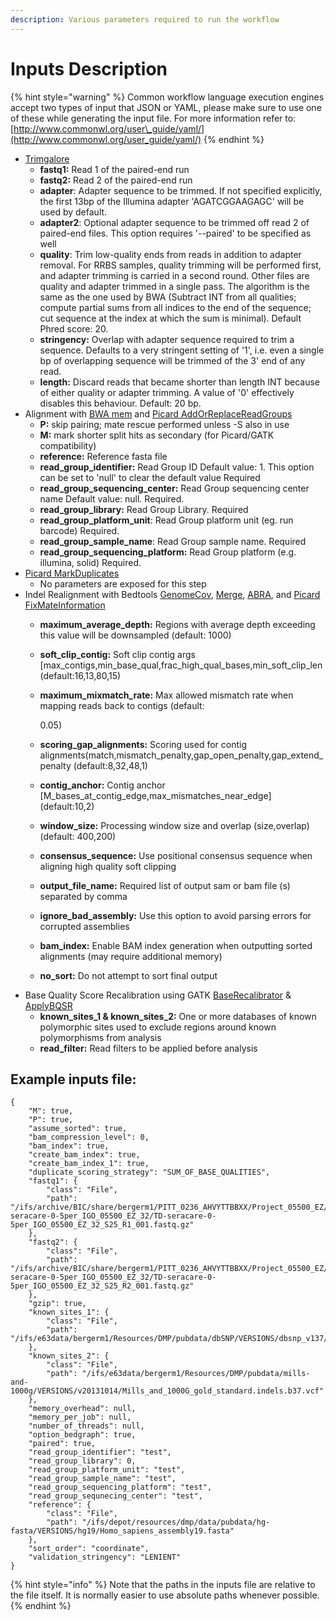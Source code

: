 ```yaml
---
description: Various parameters required to run the workflow
---
```


# Inputs Description

{% hint style="warning" %}
Common workflow language execution engines accept two types of input that JSON or YAML, please make sure to use one of these while generating the input file. For more information refer to: [http://www.commonwl.org/user\_guide/yaml/](http://www.commonwl.org/user_guide/yaml/)
{% endhint %}

* [Trimgalore](https://github.com/mskcc/cwl-commandlinetools/tree/master/trim_galore_0.6.2)
  * **fastq1:** Read 1 of the paired-end run
  * **fastq2:** Read 2 of the paired-end run
  * **adapter**: Adapter sequence to be trimmed. If not specified explicitly, the first 13bp of the Illumina adapter 'AGATCGGAAGAGC' will be used by default.
  * **adapter2**: Optional adapter sequence to be trimmed off read 2 of paired-end files. This option requires '--paired' to be specified as well
  * **quality**: Trim low-quality ends from reads in addition to adapter removal. For RRBS samples, quality trimming will be performed first, and adapter trimming is carried in a second round. Other files are quality and adapter trimmed in a single pass. The algorithm is the same as the one used by BWA \(Subtract INT from all qualities; compute partial sums from all indices to the end of the sequence; cut sequence at the index at which the sum is minimal\). Default Phred score: 20.
  * **stringency:** Overlap with adapter sequence required to trim a sequence. Defaults to a very stringent setting of '1', i.e. even a single bp of overlapping sequence will be trimmed of the 3' end of any read.
  * **length:** Discard reads that became shorter than length INT because of either quality or adapter trimming. A value of '0' effectively disables this behaviour. Default: 20 bp.
* Alignment with [BWA mem](https://github.com/mskcc/cwl-commandlinetools/tree/master/bwa_mem_0.7.12) and [Picard AddOrReplaceReadGroups](https://github.com/mskcc/cwl-commandlinetools/tree/master/picard_add_or_replace_read_groups_1.96)
  * **P:** skip pairing; mate rescue performed unless -S also in use
  * **M:** mark shorter split hits as secondary \(for Picard/GATK compatibility\)
  * **reference:** Reference fasta file
  * **read\_group\_identifier:** Read Group ID  Default value: 1. This option can be set to 'null' to clear the default value  Required
  * **read\_group\_sequencing\_center:** Read Group sequencing center name  Default value: null. Required.
  * **read\_group\_library:** Read Group Library.  Required
  * **read\_group\_platform\_unit**: Read Group platform unit \(eg. run barcode\)  Required.
  * **read\_group\_sample\_name**: Read Group sample name.  Required
  * **read\_group\_sequencing\_platform:** Read Group platform \(e.g. illumina, solid\)  Required.
* [Picard MarkDuplicates](https://github.com/mskcc/cwl-commandlinetools/tree/master/picard_mark_duplicates_2.8.1)
  * No parameters are exposed for this step
* Indel Realignment with Bedtools [GenomeCov](https://github.com/mskcc/cwl-commandlinetools/tree/master/bedtools_genomecov_v2.28.0_cv2), [Merge](https://github.com/mskcc/cwl-commandlinetools/tree/master/bedtools_merge_v2.28.0_cv2), [ABRA](https://github.com/mskcc/cwl-commandlinetools/tree/master/abra2_2.17), and [Picard FixMateInformation](https://github.com/mskcc/cwl-commandlinetools/tree/master/picard_fix_mate_information_1.96)
  * **maximum\_average\_depth:** Regions with average depth exceeding this value will be downsampled \(default: 1000\)
  * **soft\_clip\_contig:** Soft clip contig args \[max\_contigs,min\_base\_qual,frac\_high\_qual\_bases,min\_soft\_clip\_len \(default:16,13,80,15\)
  * **maximum\_mixmatch\_rate:** Max allowed mismatch rate when mapping reads back to contigs \(default:

    0.05\)

  * **scoring\_gap\_alignments:** Scoring used for contig alignments\(match,mismatch\_penalty,gap\_open\_penalty,gap\_extend\_penalty \(default:8,32,48,1\)
  * **contig\_anchor:** Contig anchor \[M\_bases\_at\_contig\_edge,max\_mismatches\_near\_edge\] \(default:10,2\)
  * **window\_size:** Processing window size and overlap \(size,overlap\) \(default: 400,200\)
  * **consensus\_sequence:** Use positional consensus sequence when aligning high quality soft clipping
  * **output\_file\_name:** Required list of output sam or bam file \(s\) separated by comma
  * **ignore\_bad\_assembly:** Use this option to avoid parsing errors for corrupted assemblies
  * **bam\_index:** Enable BAM index generation when outputting sorted alignments \(may require additional memory\)
  * **no\_sort:** Do not attempt to sort final output
* Base Quality Score Recalibration using GATK [BaseRecalibrator](https://github.com/mskcc/cwl-commandlinetools/tree/master/gatk_BaseRecalibrator_4.1.2.0) & [ApplyBQSR](https://github.com/mskcc/cwl-commandlinetools/tree/master/gatk_ApplyBQSR_4.1.2.0)
  * **known\_sites\_1 & known\_sites\_2:** One or more databases of known polymorphic sites used to exclude regions around known polymorphisms from analysis
  * **read\_filter:** Read filters to be applied before analysis

## Example inputs file:

```text
{
    "M": true,
    "P": true,
    "assume_sorted": true,
    "bam_compression_level": 0,
    "bam_index": true,
    "create_bam_index": true,
    "create_bam_index_1": true,
    "duplicate_scoring_strategy": "SUM_OF_BASE_QUALITIES",
    "fastq1": {
        "class": "File",
        "path": "/ifs/archive/BIC/share/bergerm1/PITT_0236_AHVYTTBBXX/Project_05500_EZ/Sample_TD-seracare-0-5per_IGO_05500_EZ_32/TD-seracare-0-5per_IGO_05500_EZ_32_S25_R1_001.fastq.gz"
    },
    "fastq2": {
        "class": "File",
        "path": "/ifs/archive/BIC/share/bergerm1/PITT_0236_AHVYTTBBXX/Project_05500_EZ/Sample_TD-seracare-0-5per_IGO_05500_EZ_32/TD-seracare-0-5per_IGO_05500_EZ_32_S25_R2_001.fastq.gz"
    },
    "gzip": true,
    "known_sites_1": {
        "class": "File",
        "path": "/ifs/e63data/bergerm1/Resources/DMP/pubdata/dbSNP/VERSIONS/dbsnp_v137/dbsnp_137.b37.vcf"
    },
    "known_sites_2": {
        "class": "File",
        "path": "/ifs/e63data/bergerm1/Resources/DMP/pubdata/mills-and-1000g/VERSIONS/v20131014/Mills_and_1000G_gold_standard.indels.b37.vcf"
    },
    "memory_overhead": null,
    "memory_per_job": null,
    "number_of_threads": null,
    "option_bedgraph": true,
    "paired": true,
    "read_group_identifier": "test",
    "read_group_library": 0,
    "read_group_platform_unit": "test",
    "read_group_sample_name": "test",
    "read_group_sequencing_platform": "test",
    "read_group_sequnecing_center": "test",
    "reference": {
        "class": "File",
        "path": "/ifs/depot/resources/dmp/data/pubdata/hg-fasta/VERSIONS/hg19/Homo_sapiens_assembly19.fasta"
    },
    "sort_order": "coordinate",
    "validation_stringency": "LENIENT"
}
```

{% hint style="info" %}
Note that the paths in the inputs file are relative to the file itself. It is normally easier to use absolute paths whenever possible.
{% endhint %}

